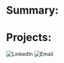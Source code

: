 # Summary:
# Projects:

![LinkedIn](https://www.google.com/url?sa=i&source=images&cd=&cad=rja&uact=8&ved=2ahUKEwjB6-O__bbcAhXlITQIHdmLBuQQjRx6BAgBEAU&url=https%3A%2F%2Fwww.flaticon.com%2Ffree-icon%2Flinkedin_174857&psig=AOvVaw3QWQCMoJ9tLa5WrVIEf1dV&ust=1532495696513226)
![Email](https://www.google.com/url?sa=i&source=images&cd=&cad=rja&uact=8&ved=2ahUKEwjOz8ml_bbcAhWDFjQIHYsYB_YQjRx6BAgBEAU&url=https%3A%2F%2Fopenclipart.org%2Fdetail%2F295555%2Fred-mail-icon&psig=AOvVaw0HyvCOGcuDiU6VhwN22KwD&ust=1532495633472926)
